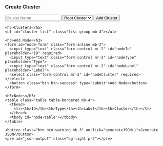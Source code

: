 <!DOCTYPE html>
<html lang="en">
<head>
  <meta charset="UTF-8">
  <title>Graph Builder</title>
  <link rel="stylesheet" href="https://stackpath.bootstrapcdn.com/bootstrap/4.5.2/css/bootstrap.min.css">
  <style>
    .nested-indent { margin-left: 20px; }
  </style>
</head>
<body class="p-4">
  <div class="container">
    <h3>Create Cluster</h3>
    <form id="cluster-form" class="form-inline mb-3">
      <input type="text" class="form-control mr-2" id="clusterName" placeholder="Cluster Name" required>
      <select class="form-control mr-2" id="parentCluster">
        <option value="">Root Cluster</option>
      </select>
      <button class="btn btn-primary" type="submit">Add Cluster</button>
    </form>

    <h5>Clusters</h5>
    <ul id="cluster-list" class="list-group mb-4"></ul>

    <h3>Add Node</h3>
    <form id="node-form" class="form-inline mb-3">
      <input type="text" class="form-control mr-2" id="nodeId" placeholder="ID" required>
      <input type="text" class="form-control mr-2" id="nodeType" placeholder="Type">
      <input type="text" class="form-control mr-2" id="nodeLabel" placeholder="Label">
      <select class="form-control mr-2" id="nodeCluster" required></select>
      <button class="btn btn-success" type="submit">Add Node</button>
    </form>

    <h5>Nodes</h5>
    <table class="table table-bordered mb-4">
      <thead>
        <tr><th>ID</th><th>Type</th><th>Label</th><th>Cluster</th></tr>
      </thead>
      <tbody id="node-table"></tbody>
    </table>

    <button class="btn btn-warning mb-3" onclick="generateJSON()">Generate JSON</button>
    <pre id="json-output" class="bg-light p-3"></pre>
  </div>

  <script>
    const clusters = [];
    const nodes = [];

    document.getElementById("cluster-form").addEventListener("submit", function (e) {
      e.preventDefault();
      const name = document.getElementById("clusterName").value.trim();
      const parent = document.getElementById("parentCluster").value;
      if (!name) return;

      const newCluster = { name, cluster: [] };
      if (parent) {
        insertIntoParent(clusters, parent, newCluster);
      } else {
        clusters.push(newCluster);
      }

      updateClusterDisplay();
      updateClusterDropdowns();
      e.target.reset();
    });

    function insertIntoParent(clusterList, parentName, newCluster) {
      for (const c of clusterList) {
        if (c.name === parentName) {
          c.cluster = c.cluster || [];
          c.cluster.push(newCluster);
          return true;
        } else if (c.cluster) {
          if (insertIntoParent(c.cluster, parentName, newCluster)) return true;
        }
      }
      return false;
    }

    function updateClusterDisplay() {
      const list = document.getElementById("cluster-list");
      list.innerHTML = "";
      function render(clusters, indent = 0) {
        clusters.forEach(c => {
          const li = document.createElement("li");
          li.className = "list-group-item";
          li.style.marginLeft = indent + "px";
          li.textContent = c.name;
          list.appendChild(li);
          if (c.cluster && c.cluster.length) render(c.cluster, indent + 20);
        });
      }
      render(clusters);
    }

    function updateClusterDropdowns() {
      const select = document.getElementById("parentCluster");
      const nodeSelect = document.getElementById("nodeCluster");
      select.innerHTML = '<option value="">Root Cluster</option>';
      nodeSelect.innerHTML = "";

      function collectNames(clusterList, indent = "") {
        for (const c of clusterList) {
          const option = document.createElement("option");
          option.value = c.name;
          option.text = indent + c.name;
          select.appendChild(option.cloneNode(true));
          nodeSelect.appendChild(option);
          if (c.cluster) collectNames(c.cluster, indent + "--");
        }
      }

      collectNames(clusters);
    }

    document.getElementById("node-form").addEventListener("submit", function (e) {
      e.preventDefault();
      const id = document.getElementById("nodeId").value.trim();
      const type = document.getElementById("nodeType").value.trim();
      const label = document.getElementById("nodeLabel").value.trim();
      const clusterName = document.getElementById("nodeCluster").value;

      if (!id || !clusterName) return;

      nodes.push({ id, type, label, clusterName });
      updateNodeTable();
      e.target.reset();
    });

    function updateNodeTable() {
      const table = document.getElementById("node-table");
      table.innerHTML = "";
      nodes.forEach(n => {
        const row = `<tr><td>${n.id}</td><td>${n.type}</td><td>${n.label}</td><td>${n.clusterName}</td></tr>`;
        table.insertAdjacentHTML("beforeend", row);
      });
    }

    function assignNodesToClusters(clusters, nodeList) {
      for (const cluster of clusters) {
        cluster.nodes = nodeList.filter(n => n.clusterName === cluster.name).map(n => {
          return { id: n.id, type: n.type, label: n.label };
        });
        if (cluster.cluster && cluster.cluster.length) {
          assignNodesToClusters(cluster.cluster, nodeList);
        }
      }
    }

    function generateJSON() {
      const clustersCopy = JSON.parse(JSON.stringify(clusters));
      assignNodesToClusters(clustersCopy, nodes);
      document.getElementById("json-output").textContent = JSON.stringify({ cluster: clustersCopy }, null, 2);
    }
  </script>
</body>
</html>